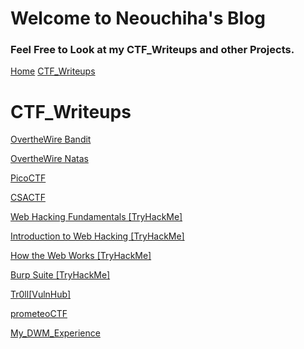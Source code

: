 # Welcome to Neouchiha's Blog

### Feel Free to Look at my CTF_Writeups and other Projects.

[Home](https://npranav7619.github.io/)
[CTF_Writeups](https://npranav7619.github.io/CTF_Writeups)

# CTF_Writeups

[OvertheWire Bandit](https://npranav7619.github.io/CTF_Writeups/OvertheWire/Bandit/)

[OvertheWire Natas](https://npranav7619.github.io/CTF_Writeups/OvertheWire/Natas/)

[PicoCTF](https://npranav7619.github.io/CTF_Writeups/PicoCTF/)

[CSACTF](https://npranav7619.github.io/CTF_Writeups/CSACTF/)

[Web Hacking Fundamentals [TryHackMe]](https://npranav7619.github.io/CTF_Writeups/Web_Hacking_Fundamentals_[TryHackMe]/)

[Introduction to Web Hacking [TryHackMe]](https://npranav7619.github.io/CTF_Writeups/Introduction_to_Web_Hacking_[TryHackMe]/)

[How the Web Works [TryHackMe]](https://npranav7619.github.io/CTF_Writeups/How_the_Web_Works_[TryHackMe]/)

[Burp Suite [TryHackMe]](https://npranav7619.github.io/CTF_Writeups/Burp_Suite_[TryHackMe]/)

[Tr0ll[VulnHub]](https://npranav7619.github.io/CTF_Writeups/Tr0ll_[Vulnhub]/)

[prometeoCTF](https://npranav7619.github.io/CTF_Writeups/prometeoCTF_2023)

[My_DWM_Experience](https://npranav7619.github.io/CTF_Writeups/My_DWM_Experience/)
